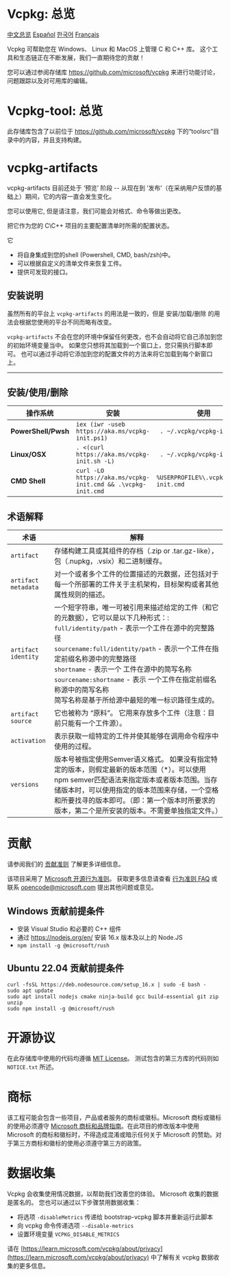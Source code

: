 # Vcpkg: 总览

[中文总览](https://github.com/microsoft/vcpkg/blob/master/README_zh_CN.md)
[Español](https://github.com/microsoft/vcpkg/blob/master/README_es.md)
[한국어](https://github.com/microsoft/vcpkg/blob/master/README_ko_KR.md)
[Français](https://github.com/microsoft/vcpkg/blob/master/README_fr.md)

Vcpkg 可帮助您在 Windows、 Linux 和 MacOS 上管理 C 和 C++ 库。
这个工具和生态链正在不断发展，我们一直期待您的贡献！

您可以通过参阅存储库 https://github.com/microsoft/vcpkg 来进行功能讨论，问题跟踪以及对可用库的编辑。

# Vcpkg-tool: 总览

此存储库包含了以前位于 https://github.com/microsoft/vcpkg 下的“toolsrc”目录中的内容，并且支持构建。


# vcpkg-artifacts

vcpkg-artifacts 目前还处于 ‘预览’ 阶段 -- 从现在到 ‘发布’（在采纳用户反馈的基础上）期间，它的内容一直会发生变化。

您可以使用它, 但是请注意，我们可能会对格式、命令等做出更改。

把它作为您的 C\C++ 项目的主要配置清单时所需的配置状态。

它
 - 将自身集成到您的shell (Powershell, CMD, bash/zsh)中。
 - 可以根据自定义的清单文件来恢复工件。
 - 提供可发现的接口。

## 安装说明

虽然所有的平台上 `vcpkg-artifacts` 的用法是一致的，但是 安装/加载/删除 的用法会根据您使用的平台不同而略有改变。

`vcpkg-artifacts` 不会在您的环境中保留任何更改，也不会自动将它自己添加到您的初始环境变量当中。 如果您只想将其加载到一个窗口上，您只需执行脚本即可。 也可以通过手动将它添加到您的配置文件的方法来将它加载到每个新窗口上。

<hr>

## 安装/使用/删除

| 操作系统             | 安装                                             | 使用                   | 删除                             |
|---------------------|-------------------------------------------------|-----------------------|---------------------------------|
| **PowerShell/Pwsh** |`iex (iwr -useb https://aka.ms/vcpkg-init.ps1)`              |` . ~/.vcpkg/vcpkg-init.ps1`          | `rmdir -recurse -force ~/.vcpkg`          |
| **Linux/OSX**       |`. <(curl https://aka.ms/vcpkg-init.sh -L)`                  |` . ~/.vcpkg/vcpkg-init`          | `rm -rf ~/.vcpkg`                  |
| **CMD Shell**       |`curl -LO https://aka.ms/vcpkg-init.cmd && .\vcpkg-init.cmd` |`%USERPROFILE%\.vcpkg\vcpkg-init.cmd` | `rmdir /s /q %USERPROFILE%\.vcpkg` |

## 术语解释

| 术语       | 解释                                                 |
|------------|-----------------------------------------------------|
| `artifact` | 存储构建工具或其组件的存档（.zip or .tar.gz-like）， 包（.nupkg，.vsix）和二进制缓存。 |
| `artifact metadata` | 对一个或者多个工件的位置描述的元数据，还包括对于每一个所部署的工件关于主机架构，目标架构或者其他属性规则的描述。|
| `artifact identity` | 一个短字符串，唯一可被引用来描述给定的工件（和它的元数据），它可以是以下几种形式：:<br> `full/identity/path` - 表示一个工件在源中的完整路径<br>`sourcename:full/identity/path` - 表示一个工件在指定前缀名称源中的完整路径<br>`shortname` - 表示一个 工件在源中的简写名称<br>`sourcename:shortname` - 表示 一个工件在指定前缀名称源中的简写名称<br>简写名称是基于所给源中最短的唯一标识路径生成的。 |
| `artifact source` | 它也被称为 “原料”。 它用来存放多个工件（注意：目前只能有一个工件源）。 |
| `activation` | 表示获取一组特定的工件并使其能够在调用命令程序中使用的过程。|
| `versions` | 版本号被指定使用Semver语义格式。 如果没有指定特定的版本，则假定最新的版本范围（*）。可以使用npm semver匹配语法来指定版本或者版本范围。当存储版本时，可以使用指定的版本范围来存储，一个空格和所要找寻的版本即可。（即：第一个版本时所要求的版本，第二个是所安装的版本。不需要单独指定文件。） |


# 贡献

请参阅我们的 [贡献准则](https://github.com/microsoft/vcpkg-tool/blob/main/README_zh_CN.md#contributing) 了解更多详细信息。

该项目采用了 [Microsoft 开源行为准则][贡献:行为准则]。
获取更多信息请查看 [行为准则 FAQ][贡献:行为准则-常见问题] 或联系 [opencode@microsoft.com](mailto:opencode@microsoft.com) 提出其他问题或意见。

[贡献:提交问题]: https://github.com/microsoft/vcpkg/issues/new/choose
[贡献:提交-拉取请求]: https://github.com/microsoft/vcpkg/pulls
[贡献:行为准则]: https://opensource.microsoft.com/codeofconduct/
[贡献:行为准则-常见问题]: https://opensource.microsoft.com/codeofconduct/

## Windows 贡献前提条件

* 安装 Visual Studio 和必要的 C++ 组件
* 通过 https://nodejs.org/en/ 安装 16.x 版本及以上的 Node.JS
* `npm install -g @microsoft/rush`

## Ubuntu 22.04 贡献前提条件
```
curl -fsSL https://deb.nodesource.com/setup_16.x | sudo -E bash -
sudo apt update
sudo apt install nodejs cmake ninja-build gcc build-essential git zip unzip
sudo npm install -g @microsoft/rush
```

# 开源协议

在此存储库中使用的代码均遵循 [MIT License](LICENSE.txt)。 测试包含的第三方库的代码则如 `NOTICE.txt` 所述。

# 商标

该工程可能会包含一些项目，产品或者服务的商标或徽标。Microsoft 商标或徽标的使用必须遵守 [Microsoft 商标和品牌指南](https://www.microsoft.com/en-us/legal/intellectualproperty/trademarks/usage/general)。在此项目的修改版本中使用 Microsoft 的商标和徽标时，不得造成混淆或暗示任何关于 Microsoft 的赞助。对于第三方商标和徽标的使用必须遵守第三方的政策。

# 数据收集

Vcpkg 会收集使用情况数据，以帮助我们改善您的体验。
Microsoft 收集的数据是匿名的。
您也可以通过以下步骤禁用数据收集：
- 将选项 `-disableMetrics` 传递给 bootstrap-vcpkg 脚本并重新运行此脚本
- 向 vcpkg 命令传递选项 `--disable-metrics`
- 设置环境变量 `VCPKG_DISABLE_METRICS`

请在 [https://learn.microsoft.com/vcpkg/about/privacy](https://learn.microsoft.com/vcpkg/about/privacy) 中了解有关 vcpkg 数据收集的更多信息。
